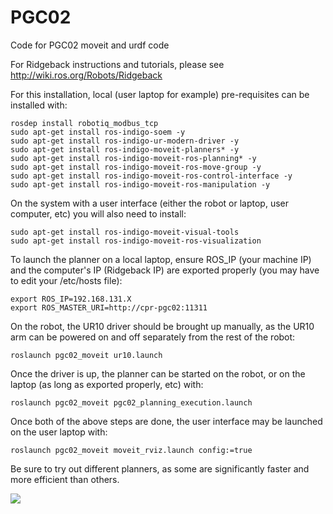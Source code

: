 # PGC02
Code for PGC02 moveit and urdf code

For Ridgeback instructions and tutorials, please see http://wiki.ros.org/Robots/Ridgeback

For this installation, local (user laptop for example) pre-requisites can be installed with:
```
rosdep install robotiq_modbus_tcp
sudo apt-get install ros-indigo-soem -y
sudo apt-get install ros-indigo-ur-modern-driver -y
sudo apt-get install ros-indigo-moveit-planners* -y
sudo apt-get install ros-indigo-moveit-ros-planning* -y
sudo apt-get install ros-indigo-moveit-ros-move-group -y
sudo apt-get install ros-indigo-moveit-ros-control-interface -y
sudo apt-get install ros-indigo-moveit-ros-manipulation -y
```

On the system with a user interface (either the robot or laptop, user computer, etc) you will also need to install:
```
sudo apt-get install ros-indigo-moveit-visual-tools
sudo apt-get install ros-indigo-moveit-ros-visualization
```

To launch the planner on a local laptop, ensure ROS_IP (your machine IP) and the computer's IP (Ridgeback IP) are exported properly (you may have to edit your /etc/hosts file):
```
export ROS_IP=192.168.131.X
export ROS_MASTER_URI=http://cpr-pgc02:11311
```

On the robot, the UR10 driver should be brought up manually, as the UR10 arm can be powered on and off separately from the rest of the robot:
```
roslaunch pgc02_moveit ur10.launch
```
Once the driver is up, the planner can be started on the robot, or on the laptop (as long as exported properly, etc) with:
```
roslaunch pgc02_moveit pgc02_planning_execution.launch
```

Once both of the above steps are done, the user interface may be launched on the user laptop with:
```
roslaunch pgc02_moveit moveit_rviz.launch config:=true
```

Be sure to try out different planners, as some are significantly faster and more efficient than others.

![](http://i.imgur.com/na88L0g.png)

